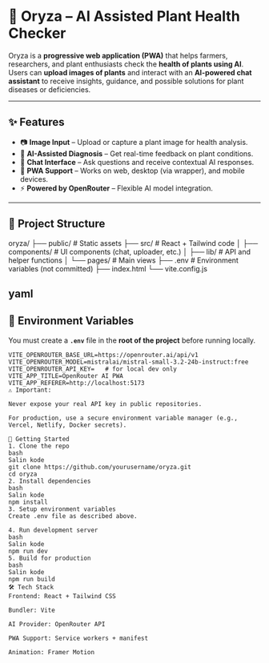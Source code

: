 # 🌾 Oryza – AI Assisted Plant Health Checker

Oryza is a **progressive web application (PWA)** that helps farmers, researchers, and plant enthusiasts check the **health of plants using AI**.  
Users can **upload images of plants** and interact with an **AI-powered chat assistant** to receive insights, guidance, and possible solutions for plant diseases or deficiencies.  

---

## ✨ Features
- 📷 **Image Input** – Upload or capture a plant image for health analysis.
- 🤖 **AI-Assisted Diagnosis** – Get real-time feedback on plant conditions.
- 💬 **Chat Interface** – Ask questions and receive contextual AI responses.
- 📱 **PWA Support** – Works on web, desktop (via wrapper), and mobile devices.
- ⚡ **Powered by OpenRouter** – Flexible AI model integration.

---

## 📂 Project Structure
oryza/
├── public/ # Static assets
├── src/ # React + Tailwind code
│ ├── components/ # UI components (chat, uploader, etc.)
│ ├── lib/ # API and helper functions
│ └── pages/ # Main views
├── .env # Environment variables (not committed)
├── index.html
└── vite.config.js

yaml
---

## 🔑 Environment Variables

You must create a **`.env`** file in the **root of the project** before running locally.  

```env
VITE_OPENROUTER_BASE_URL=https://openrouter.ai/api/v1
VITE_OPENROUTER_MODEL=mistralai/mistral-small-3.2-24b-instruct:free
VITE_OPENROUTER_API_KEY=   # for local dev only
VITE_APP_TITLE=OpenRouter AI PWA
VITE_APP_REFERER=http://localhost:5173
⚠️ Important:

Never expose your real API key in public repositories.

For production, use a secure environment variable manager (e.g., Vercel, Netlify, Docker secrets).

🚀 Getting Started
1. Clone the repo
bash
Salin kode
git clone https://github.com/yourusername/oryza.git
cd oryza
2. Install dependencies
bash
Salin kode
npm install
3. Setup environment variables
Create .env file as described above.

4. Run development server
bash
Salin kode
npm run dev
5. Build for production
bash
Salin kode
npm run build
🛠️ Tech Stack
Frontend: React + Tailwind CSS

Bundler: Vite

AI Provider: OpenRouter API

PWA Support: Service workers + manifest

Animation: Framer Motion

